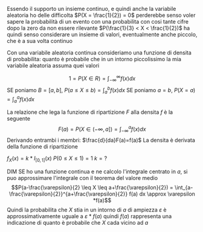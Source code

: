 Essendo il supporto un insieme continuo, e quindi anche la variabile aleatoria ho delle difficolta
$P(X = \frac{1}{2}) = 0$ perderebbe senso voler sapere la probabilità di un evento con una probabilita con cosi tante cifre dopo la zero da non essere rilevante
$P(\frac{1}{3} < X < \frac{1}{2})$ ha quindi senso considerare un insieme di valori, eventualmente anche piccolo, che è a sua volta continuo

Con una variabile aleatoria continua consideriamo una funzione di densita di probabilita: quanto è probabile che in un intorno piccolissimo la mia variabile aleatoria assuma quei valori

$$1=P(X \in R)=\int_{-\infty}^\infty f(x) dx$$
SE poniamo $B=[a, b],$ $P(a \leq X \leq b) = \int_a^b f(x) dx$ 
SE poniamo $a=b$, $P(X=a)=\int_a^a f(x) dx$

La relazione che lega la funzione di ripartizione $F$ alla densita $f$ è la seguente
$$F(a)=P(X \in (-\infty, a]) = \int_{-\infty}^a f(x)dx$$
Derivando entrambi i membri: $\frac{d}{da}F(a)=f(a)$
La densita è derivata della funzione di ripartizione

$f_X(x) = k * I_{[0, 1]}(x)$
$P(0 \leq X \leq 1) = 1$
$k = ?$

DIM
SE ho una funzione continua e ne calcolo l'integrale centrato in $a$, si puo approssimare l'integrale con il teorema del valore medio
$$P(a-\frac{\varepsilon}{2} \leq X \leq a+\frac{\varepsilon}{2}) = \int_{a-\frac{\varepsilon}{2}}^{a+\frac{\varepsilon}{2}} f(a) dx \approx \varepsilon *f(a)$$
Quindi la probabilita che $X$ stia in un intorno di $a$ di ampiezza $\varepsilon$ è approssimativamente uguale a $\varepsilon*f(a)$ quindi $f(a)$ rappresenta una indicazione di quanto è probabile che $X$ cada vicino ad $a$
